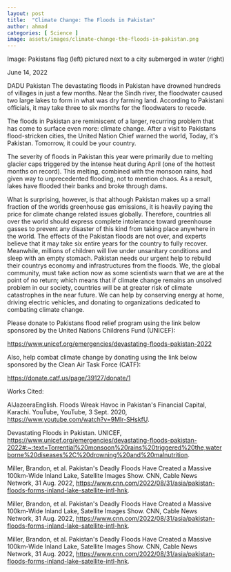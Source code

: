 ```yaml
---
layout: post
title:  "Climate Change: The Floods in Pakistan"
author: ahmad
categories: [ Science ]
image: assets/images/climate-change-the-floods-in-pakistan.png
---
```


Image: Pakistans flag (left) pictured next to a city submerged in water (right) 

June 14, 2022

DADU Pakistan The devastating floods in Pakistan have drowned hundreds of villages in just a few months. Near the Sindh river, the floodwater caused two large lakes to form in what was dry farming land. According to Pakistani officials, it may take three to six months for the floodwaters to recede.

The floods in Pakistan are reminiscent of a larger, recurring problem that has come to surface even more: climate change. After a visit to Pakistans flood-stricken cities, the United Nation Chief warned the world, Today, it's Pakistan. Tomorrow, it could be your country. 

The severity of floods in Pakistan this year were primarily due to melting glacier caps triggered by the intense heat during April (one of the hottest months on record). This melting, combined with the monsoon rains, had given way to unprecedented flooding, not to mention chaos. As a result, lakes have flooded their banks and broke through dams. 

What is surprising, however, is that although Pakistan makes up a small fraction of the worlds greenhouse gas emissions, it is heavily paying the price for climate change related issues globally. Therefore, countries all over the world should express complete intolerance toward greenhouse gasses to prevent any disaster of this kind from taking place anywhere in the world. The effects of the Pakistan floods are not over, and experts believe that it may take six entire years for the country to fully recover. Meanwhile, millions of children will live under unsanitary conditions and sleep with an empty stomach. Pakistan needs our urgent help to rebuild their countrys economy and infrastructures from the floods. We, the global community, must take action now as some scientists warn that we are at the point of no return; which means that if climate change remains an unsolved problem in our society, countries will be at greater risk of climate catastrophes in the near future. We can help by conserving energy at home, driving electric vehicles, and donating to organizations dedicated to combating climate change.

Please donate to Pakistans flood relief program using the link below sponsored by the United Nations Childrens Fund (UNICEF):

https://www.unicef.org/emergencies/devastating-floods-pakistan-2022

Also, help combat climate change by donating using the link below sponsored by the Clean Air Task Force (CATF):

https://donate.catf.us/page/39127/donate/1

 

Works Cited:

AlJazeeraEnglish. Floods Wreak Havoc in Pakistan's Financial Capital, Karachi. YouTube, YouTube, 3 Sept. 2020, https://www.youtube.com/watch?v=9Mlr-SHskfU. 

Devastating Floods in Pakistan. UNICEF, https://www.unicef.org/emergencies/devastating-floods-pakistan-2022#:~:text=Torrential%20monsoon%20rains%20triggered%20the,waterborne%20diseases%2C%20drowning%20and%20malnutrition. 

Miller, Brandon, et al. Pakistan's Deadly Floods Have Created a Massive 100km-Wide Inland Lake, Satellite Images Show. CNN, Cable News Network, 31 Aug. 2022, https://www.cnn.com/2022/08/31/asia/pakistan-floods-forms-inland-lake-satellite-intl-hnk. 

Miller, Brandon, et al. Pakistan's Deadly Floods Have Created a Massive 100km-Wide Inland Lake, Satellite Images Show. CNN, Cable News Network, 31 Aug. 2022, https://www.cnn.com/2022/08/31/asia/pakistan-floods-forms-inland-lake-satellite-intl-hnk. 

Miller, Brandon, et al. Pakistan's Deadly Floods Have Created a Massive 100km-Wide Inland Lake, Satellite Images Show. CNN, Cable News Network, 31 Aug. 2022, https://www.cnn.com/2022/08/31/asia/pakistan-floods-forms-inland-lake-satellite-intl-hnk. 


